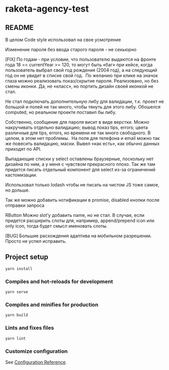 # raketa-agency-test

## README

В целом
Code style использовал на свое усмотрение

Изменение пароля без ввода старого пароля - не секьюрно

[FIX] По годам - при условии, что пользователю выдаются на фронте года 18 =< currentYear >= 120, то могут быть «баг» при кейсе, когда пользователь выбрал свой год рождения (2004 год), а на следующий год он не увидит в списке свой год. 
По желанию при клике на значок глаза можно реализовать показ/скрытие пароля.
Реализовано, но без смены иконки. Да, не «класс», но портить дизайн своей иконкой не стал.

Не стал подключать дополнительную либу для валидации, т.к. проект не большой и полей не так много, чтобы тянуть для этого либу. Обошелся computed, но реальном проекте поставил бы либу.

Собственно, сообщение для пароля висит в виде верстки. Можно накручивать отдельно валидацию; вывод показ tips, errors; цвета различные для tips, errors, но времени не так много свободного. В целом, в этом нет проблемы.  На поля для телефона и email можно так же повесить валидацию, маски. Вывел «как есть», как обычно данных приходят по API.

Выпадающие списки у select оставлены браузерные, поскольку нет дизайна по ним, а у меня с чувством прекрасного плохо. Так же там придется писать отдельный компонент для select из-за ограничений кастомизации.

Использовал только lodash чтобы не писать на чистом JS тоже самое, но дольше.

Так же можно добавить нотификации в promise, disabled кнопки после отправки запроса

RButton
Можно slot’у добавить name, но не стал. В случае, если придется расширить слоты для, например, append/prepend icon или only icon, тогда будет смысл именовать слоты.

[BUG] Большие расхождения адаптива на мобильном разрешении. Просто не успел исправить.

## Project setup

```
yarn install
```

### Compiles and hot-reloads for development

```
yarn serve
```

### Compiles and minifies for production

```
yarn build
```

### Lints and fixes files

```
yarn lint
```

### Customize configuration

See [Configuration Reference](https://cli.vuejs.org/config/).
